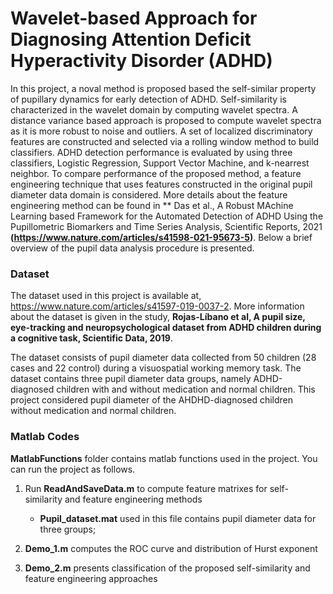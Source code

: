 # Wavelet-based Approach for Diagnosing Attention Deficit Hyperactivity Disorder (ADHD)
In this project, a noval method is proposed based the self-similar property of pupillary dynamics for early detection of ADHD. Self-similarity  is characterized in the wavelet domain by computing wavelet spectra. A distance variance based approach is proposed to compute wavelet spectra as it is more robust to noise and outliers. A set of localized discriminatory features are constructed and selected via a rolling window method to build classifiers. ADHD detection performance is evaluated by using three classifiers, Logistic Regression, Support Vector Machine, and k-nearrest neighbor. To compare performance of the proposed method, a feature engineering technique that uses features constructed in the original pupil diameter data domain is considered. More details about the feature engineering method can be found in ** Das et al., A Robust MAchine Learning based Framework for the Automated Detection of ADHD Using the Pupillometric Biomarkers and Time Series Analysis, Scientific Reports, 2021 **(https://www.nature.com/articles/s41598-021-95673-5)**. Below a brief overview of the pupil data analysis procedure is presented. 


### Dataset
The dataset used in this project is available at, https://www.nature.com/articles/s41597-019-0037-2. More information about the dataset is given in the study, **Rojas-Líbano et al, A pupil size, eye-tracking and neuropsychological dataset from ADHD children during a cognitive task, Scientific Data, 2019**. 

The dataset consists of  pupil diameter data collected from 50 children (28 cases and 22 control) during a  visuospatial working memory task. The dataset contains three pupil diameter data groups, namely ADHD-diagnosed children with and without medication and normal children. This project considered pupil diameter of the AHDHD-diagnosed children without medication and normal children. 


### Matlab Codes 
 **MatlabFunctions** folder contains matlab functions used in the project. You can run the project as follows.

1. Run **ReadAndSaveData.m** to compute feature matrixes for self-similarity and feature engineering methods
    - **Pupil_dataset.mat** used in this file contains pupil diameter data for three groups; 

2. **Demo_1.m** computes the ROC curve and distribution of Hurst exponent

4. **Demo_2.m** presents classification of the proposed self-similarity and feature engineering approaches
